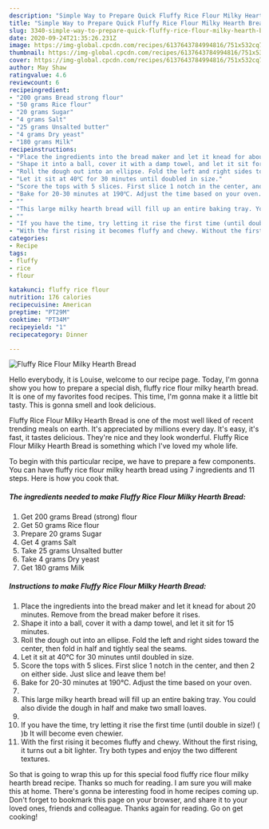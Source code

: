 ```yaml
---
description: "Simple Way to Prepare Quick Fluffy Rice Flour Milky Hearth Bread"
title: "Simple Way to Prepare Quick Fluffy Rice Flour Milky Hearth Bread"
slug: 3340-simple-way-to-prepare-quick-fluffy-rice-flour-milky-hearth-bread
date: 2020-09-24T21:35:26.231Z
image: https://img-global.cpcdn.com/recipes/6137643784994816/751x532cq70/fluffy-rice-flour-milky-hearth-bread-recipe-main-photo.jpg
thumbnail: https://img-global.cpcdn.com/recipes/6137643784994816/751x532cq70/fluffy-rice-flour-milky-hearth-bread-recipe-main-photo.jpg
cover: https://img-global.cpcdn.com/recipes/6137643784994816/751x532cq70/fluffy-rice-flour-milky-hearth-bread-recipe-main-photo.jpg
author: May Shaw
ratingvalue: 4.6
reviewcount: 6
recipeingredient:
- "200 grams Bread strong flour"
- "50 grams Rice flour"
- "20 grams Sugar"
- "4 grams Salt"
- "25 grams Unsalted butter"
- "4 grams Dry yeast"
- "180 grams Milk"
recipeinstructions:
- "Place the ingredients into the bread maker and let it knead for about 20 minutes. Remove from the bread maker before it rises."
- "Shape it into a ball, cover it with a damp towel, and let it sit for 15 minutes."
- "Roll the dough out into an ellipse. Fold the left and right sides toward the center, then fold in half and tightly seal the seams."
- "Let it sit at 40℃ for 30 minutes until doubled in size."
- "Score the tops with 5 slices. First slice 1 notch in the center, and then 2 on either side. Just slice and leave them be!"
- "Bake for 20-30 minutes at 190℃. Adjust the time based on your oven."
- ""
- "This large milky hearth bread will fill up an entire baking tray. You could also divide the dough in half and make two small loaves."
- ""
- "If you have the time, try letting it rise the first time (until double in size!) ( )b It will become even chewier."
- "With the first rising it becomes fluffy and chewy. Without the first rising, it turns out a bit lighter. Try both types and enjoy the two different textures."
categories:
- Recipe
tags:
- fluffy
- rice
- flour

katakunci: fluffy rice flour 
nutrition: 176 calories
recipecuisine: American
preptime: "PT29M"
cooktime: "PT34M"
recipeyield: "1"
recipecategory: Dinner

---
```



![Fluffy Rice Flour Milky Hearth Bread](https://img-global.cpcdn.com/recipes/6137643784994816/751x532cq70/fluffy-rice-flour-milky-hearth-bread-recipe-main-photo.jpg)

Hello everybody, it is Louise, welcome to our recipe page. Today, I'm gonna show you how to prepare a special dish, fluffy rice flour milky hearth bread. It is one of my favorites food recipes. This time, I'm gonna make it a little bit tasty. This is gonna smell and look delicious.

Fluffy Rice Flour Milky Hearth Bread is one of the most well liked of recent trending meals on earth. It's appreciated by millions every day. It's easy, it's fast, it tastes delicious. They're nice and they look wonderful. Fluffy Rice Flour Milky Hearth Bread is something which I've loved my whole life.




To begin with this particular recipe, we have to prepare a few components. You can have fluffy rice flour milky hearth bread using 7 ingredients and 11 steps. Here is how you cook that.

<!--inarticleads1-->

##### The ingredients needed to make Fluffy Rice Flour Milky Hearth Bread:

1. Get 200 grams Bread (strong) flour
1. Get 50 grams Rice flour
1. Prepare 20 grams Sugar
1. Get 4 grams Salt
1. Take 25 grams Unsalted butter
1. Take 4 grams Dry yeast
1. Get 180 grams Milk




<!--inarticleads2-->

##### Instructions to make Fluffy Rice Flour Milky Hearth Bread:

1. Place the ingredients into the bread maker and let it knead for about 20 minutes. Remove from the bread maker before it rises.
1. Shape it into a ball, cover it with a damp towel, and let it sit for 15 minutes.
1. Roll the dough out into an ellipse. Fold the left and right sides toward the center, then fold in half and tightly seal the seams.
1. Let it sit at 40℃ for 30 minutes until doubled in size.
1. Score the tops with 5 slices. First slice 1 notch in the center, and then 2 on either side. Just slice and leave them be!
1. Bake for 20-30 minutes at 190℃. Adjust the time based on your oven.
1. 
1. This large milky hearth bread will fill up an entire baking tray. You could also divide the dough in half and make two small loaves.
1. 
1. If you have the time, try letting it rise the first time (until double in size!) ( )b It will become even chewier.
1. With the first rising it becomes fluffy and chewy. Without the first rising, it turns out a bit lighter. Try both types and enjoy the two different textures.




So that is going to wrap this up for this special food fluffy rice flour milky hearth bread recipe. Thanks so much for reading. I am sure you will make this at home. There's gonna be interesting food in home recipes coming up. Don't forget to bookmark this page on your browser, and share it to your loved ones, friends and colleague. Thanks again for reading. Go on get cooking!
